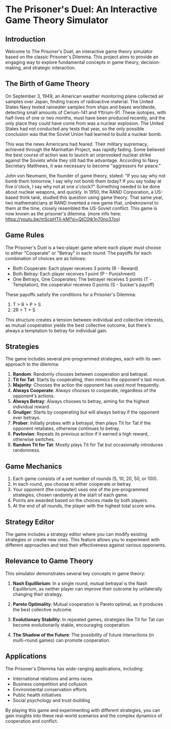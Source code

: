 # The Prisoner's Duel: An Interactive Game Theory Simulator

## Introduction

Welcome to The Prisoner's Duel, an interactive game theory simulator based on the classic Prisoner's Dilemma. This project aims to provide an engaging way to explore fundamental concepts in game theory, decision-making, and strategic interaction.

## The Birth of Game Theory

On September 3, 1949, an American weather monitoring plane collected air samples over Japan, finding traces of radioactive material. The United States Navy tested rainwater samples from ships and bases worldwide, detecting small amounts of Cerium-141 and Yttrium-91. These isotopes, with half-lives of one or two months, must have been produced recently, and the only place they could have come from was a nuclear explosion. The United States had not conducted any tests that year, so the only possible conclusion was that the Soviet Union had learned to build a nuclear bomb.

This was the news Americans had feared. Their military supremacy, achieved through the Manhattan Project, was rapidly fading. Some believed the best course of action was to launch an unprovoked nuclear strike against the Soviets while they still had the advantage. According to Navy Secretary Matthews, it was necessary to become "aggressors for peace."

John von Neumann, the founder of game theory, stated: "If you say why not bomb them tomorrow, I say why not bomb them today? If you say today at five o'clock, I say why not at one o'clock?" Something needed to be done about nuclear weapons, and quickly. In 1950, the RAND Corporation, a US-based think tank, studied this question using game theory. That same year, two mathematicians at RAND invented a new game that, unbeknownst to them at the time, closely resembled the US-Soviet conflict. This game is now known as the prisoner's dilemma. (more info here: https://youtu.be/mScpHTIi-kM?si=QtC0tk1n70no37os)

## Game Rules

The Prisoner's Duel is a two-player game where each player must choose to either "Cooperate" or "Betray" in each round. The payoffs for each combination of choices are as follows:

- Both Cooperate: Each player receives 3 points (R - Reward)
- Both Betray: Each player receives 1 point (P - Punishment)
- One Betrays, One Cooperates: The betrayer receives 5 points (T - Temptation), the cooperator receives 0 points (S - Sucker's payoff)

These payoffs satisfy the conditions for a Prisoner's Dilemma:
1. T > R > P > S
2. 2R > T + S

This structure creates a tension between individual and collective interests, as mutual cooperation yields the best collective outcome, but there's always a temptation to betray for individual gain.

## Strategies

The game includes several pre-programmed strategies, each with its own approach to the dilemma:

1. **Random**: Randomly chooses between cooperation and betrayal.
2. **Tit for Tat**: Starts by cooperating, then mimics the opponent's last move.
3. **Majority**: Chooses the action the opponent has used most frequently.
4. **Always Cooperate**: Always chooses to cooperate, regardless of the opponent's actions.
5. **Always Betray**: Always chooses to betray, aiming for the highest individual reward.
6. **Grudger**: Starts by cooperating but will always betray if the opponent ever betrays.
7. **Prober**: Initially probes with a betrayal, then plays Tit for Tat if the opponent retaliates, otherwise continues to betray.
8. **Pavlovian**: Repeats its previous action if it earned a high reward, otherwise switches.
9. **Random Tit for Tat**: Mostly plays Tit for Tat but occasionally introduces randomness.

## Game Mechanics

1. Each game consists of a set number of rounds (5, 10, 20, 50, or 100).
2. In each round, you choose to either cooperate or betray.
3. Your opponent (the computer) uses one of the pre-programmed strategies, chosen randomly at the start of each game.
4. Points are awarded based on the choices made by both players.
5. At the end of all rounds, the player with the highest total score wins.

## Strategy Editor

The game includes a strategy editor where you can modify existing strategies or create new ones. This feature allows you to experiment with different approaches and test their effectiveness against various opponents.

## Relevance to Game Theory

This simulator demonstrates several key concepts in game theory:

1. **Nash Equilibrium**: In a single round, mutual betrayal is the Nash Equilibrium, as neither player can improve their outcome by unilaterally changing their strategy.

2. **Pareto Optimality**: Mutual cooperation is Pareto optimal, as it produces the best collective outcome.

3. **Evolutionary Stability**: In repeated games, strategies like Tit for Tat can become evolutionarily stable, encouraging cooperation.

4. **The Shadow of the Future**: The possibility of future interactions (in multi-round games) can promote cooperation.

## Applications

The Prisoner's Dilemma has wide-ranging applications, including:

- International relations and arms races
- Business competition and collusion
- Environmental conservation efforts
- Public health initiatives
- Social psychology and trust-building

By playing this game and experimenting with different strategies, you can gain insights into these real-world scenarios and the complex dynamics of cooperation and conflict.

